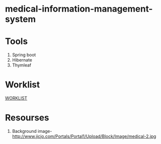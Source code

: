 # medical-information-management-system
# Tools<br>
1. Spring boot <br>
2. Hibernate   <br>
3. Thymleaf <br>

# Worklist<br>
[WORKLIST](https://github.com/MaksudulAubhi/TeamCodekhata-medical-information-management-system/blob/master/WORKLIST.md)

# Resourses<br>
1. Background image- http://www.jicjo.com/Portals/Portal1/Upload/Block/Image/medical-2.jpg
